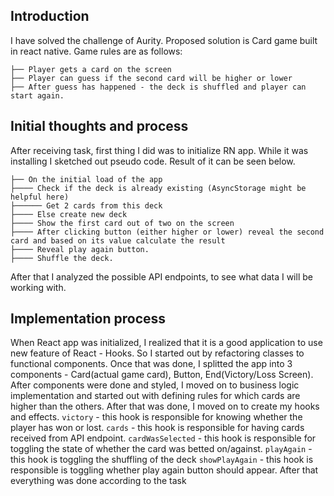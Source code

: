 ## Introduction

I have solved the challenge of Aurity. Proposed solution is Card game built in react native.
Game rules are as follows:

```
├── Player gets a card on the screen
├── Player can guess if the second card will be higher or lower
├── After guess has happened - the deck is shuffled and player can start again.
```

## Initial thoughts and process

After receiving task, first thing I did was to initialize RN app. While it was installing I sketched out pseudo code. Result of it can be seen below.

```
├── On the initial load of the app
├──── Check if the deck is already existing (AsyncStorage might be helpful here)
├────── Get 2 cards from this deck
├──── Else create new deck
├──── Show the first card out of two on the screen
├──── After clicking button (either higher or lower) reveal the second card and based on its value calculate the result
├──── Reveal play again button.
├──── Shuffle the deck.
```

After that I analyzed the possible API endpoints, to see what data I will be working with.

## Implementation process

When React app was initialized, I realized that it is a good application to use new feature of React - Hooks. So I started out by refactoring classes to functional components.
Once that was done, I splitted the app into 3 components - Card(actual game card), Button, End(Victory/Loss Screen). After components were done and styled, I moved on to
business logic implementation and started out with defining rules for which cards are higher than the others.
After that was done, I moved on to create my hooks and effects.
`victory` - this hook is responsible for knowing whether the player has won or lost.
`cards` - this hook is responsible for having cards received from API endpoint.
`cardWasSelected` - this hook is responsible for toggling the state of whether the card was betted on/against.
`playAgain` - this hook is toggling the shuffling of the deck
`showPlayAgain` - this hook is responsible is toggling whether play again button should appear.
After that everything was done according to the task
